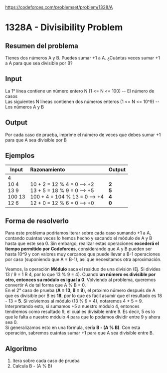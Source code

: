 https://codeforces.com/problemset/problem/1328/A

# 1328A - Divisibility Problem

## Resumen del problema
Tienes dos números A y B. Puedes sumar +1 a A. ¿Cuántas veces sumar +1 a A para que sea divisible por B? 

## Input
La 1° línea contiene un número entero N (1 <= N <= 100) -- El número de casos \
Las siguientes N líneas contienen dos números enteros (1 <= N <= 10^9) -- Los números A y B

## Output
Por cada caso de prueba, imprime el número de veces que debes sumar +1 para que A sea divisible por B

## Ejemplos
| Input         | Razonamiento  | Output    |
| ------------- | :------------ | --------- |
| 4 <br> 10 4 <br> 13 9 <br> 100 13 <br> 12 6 | <br> 10 + 2 = 12 % 4 = 0 --> +2 <br> 13 + 5 = 18 % 9 = 0 --> +5 <br> 100 + 4 = 104 % 13 = 0 --> +4 <br> 12 + 0 = 12 % 6 = 0 --> +0 | <br> **2** <br> **5** <br> **4** <br> **0** |

## Forma de resolverlo
Para este problema podríamos iterar sobre cada caso sumando +1 a A, contando cuántas veces lo hemos hecho y sacando el módulo de A y B hasta que este sea 0. Sin embargo, realizar estas operaciones **excederá el tiempo permitido por Codeforces**, considerando que A y B pueden ser hasta 10^9 y con valores muy cercanos que puede llevar a B-1 operaciones por caso (suponiendo que A = B-1), así que necesitamos otra aproximación.

Veamos, la operación **Módulo** saca el residuo de una división (Ej. Si divides 13 / 9 = 1 R 4, por lo que 13 % 9 = 4). Cuando **un número es divisible por otro, entonces su módulo es igual a 0**. Volviendo al problema, queremos convertir A de tal forma que A % B = 0. \
En el 2° caso de prueba (**A = 13, B = 9**), el próximo número después de A que es divisible por B es **18**, por lo que es fácil asumir que el resultado es 18 - 13 = **5**. Si volviemos al módulo (13 % 9 = 4), notaremos 4 + 5 = 9. Interpretando esto, si sumamos +5 a nuestro módulo 4, entonces tendremos como resultado 9, el cual es divisible entre 9. Es decir, 5 es lo que le falta a nuestro módulo 4 para que lo podamos dividir entre 9 y ahora sea 0. \
Si generalizamos esto en una fórmula, sería **B - (A % B)**. Con esta operación, sabremos cuántas sumar +1 para que A sea divisible entre B.

## Algoritmo
1) Itera sobre cada caso de prueba
2) Calcula B - (A % B)

